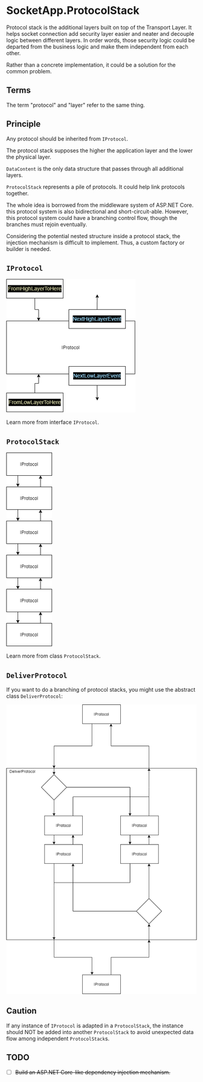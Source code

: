 # SocketApp.ProtocolStack

Protocol stack is the additional layers built on top of the Transport Layer. It helps socket connection add security layer easier and neater and decouple logic between different layers. In order words, those security logic could be departed from the business logic and make them independent from each other.

Rather than a concrete implementation, it could be a solution for the common problem.

## Terms

The term "protocol" and "layer" refer to the same thing.

## Principle

Any protocol should be inherited from `IProtocol`.

The protocol stack supposes the higher the application layer and the lower the physical layer.

`DataContent` is the only data structure that passes through all additional layers.

`ProtocolStack` represents a pile of protocols. It could help link protocols together.

The whole idea is borrowed from the middleware system of ASP.NET Core. this protocol system is also bidirectional and short-circuit-able. However, this protocol system could have a branching control flow, though the branches must rejoin eventually.

Considering the potential nested structure inside a protocol stack, the injection mechanism is difficult to implement. Thus, a custom factory or builder is needed.

## `IProtocol`

![](img/IProtocol.drawio.png)

Learn more from interface `IProtocol`.

## `ProtocolStack`

![](img/ProtocolStack.drawio.png)

Learn more from class `ProtocolStack`.

## `DeliverProtocol`

If you want to do a branching of protocol stacks, you might use the abstract class `DeliverProtocol`:

![](img/DeliverProtocol.drawio.png)

## Caution

If any instance of `IProtocol` is adapted in a `ProtocolStack`, the instance should NOT be added into another `ProtocolStack` to avoid unexpected data flow among independent `ProtocolStack`s.

## TODO

- [ ] ~~Build an ASP.NET Core-like dependency injection mechanism.~~

